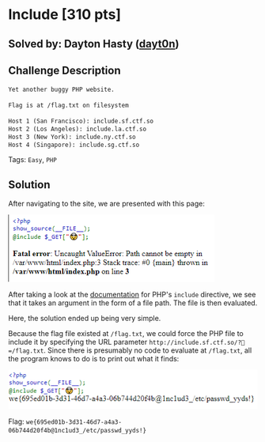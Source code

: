 Include [310 pts]
=================

Solved by: Dayton Hasty ([dayt0n](https://github.com/dayt0n))
-------------------------------------------------------------

Challenge Description
---------------------

```
Yet another buggy PHP website.

Flag is at /flag.txt on filesystem

Host 1 (San Francisco): include.sf.ctf.so
Host 2 (Los Angeles): include.la.ctf.so
Host 3 (New York): include.ny.ctf.so
Host 4 (Singapore): include.sg.ctf.so
```

Tags: `Easy`, `PHP`

Solution
--------

After navigating to the site, we are presented with this page:

![page](./page.png)

After taking a look at the [documentation](https://www.php.net/manual/en/function.include.php) for PHP's `include` directive, we see that it takes an argument in the form of a file path. The file is then evaluated. 

Here, the solution ended up being very simple. 

Because the flag file existed at `/flag.txt`, we could force the PHP file to include it by specifying the URL parameter `http://include.sf.ctf.so/?🤯=/flag.txt`. Since there is presumably no code to evaluate at `/flag.txt`, all the program knows to do is to print out what it finds:

![flag](./flag.png)

Flag: `we{695ed01b-3d31-46d7-a4a3-06b744d20f4b@1nc1ud3_/etc/passwd_yyds!}`